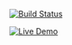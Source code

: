[![Build Status](https://travis-ci.com/piotrbartnik/solitaire95.svg?branch=master)](https://travis-ci.com/piotrbartnik/solitaire95)

[![Live Demo](https://img.shields.io/badge/demo-online-green.svg)](https://solitaire95-4b3b8.web.app/)
